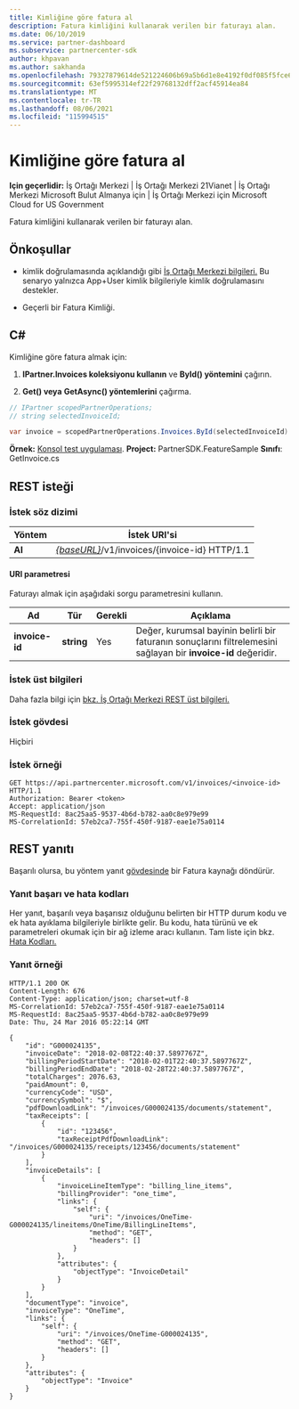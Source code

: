 ```yaml
---
title: Kimliğine göre fatura al
description: Fatura kimliğini kullanarak verilen bir faturayı alan.
ms.date: 06/10/2019
ms.service: partner-dashboard
ms.subservice: partnercenter-sdk
author: khpavan
ms.author: sakhanda
ms.openlocfilehash: 79327879614de521224606b69a5b6d1e8e4192f0df085f5fce61230c91e774e5
ms.sourcegitcommit: 63ef5995314ef22f29768132dff2acf45914ea84
ms.translationtype: MT
ms.contentlocale: tr-TR
ms.lasthandoff: 08/06/2021
ms.locfileid: "115994515"
---
```

# <a name="get-invoice-by-id"></a>Kimliğine göre fatura al

**Için geçerlidir:** İş Ortağı Merkezi | İş Ortağı Merkezi 21Vianet | İş Ortağı Merkezi Microsoft Bulut Almanya için | İş Ortağı Merkezi için Microsoft Cloud for US Government

Fatura kimliğini kullanarak verilen bir faturayı alan.

## <a name="prerequisites"></a>Önkoşullar

- kimlik doğrulamasında açıklandığı gibi [İş Ortağı Merkezi bilgileri.](partner-center-authentication.md) Bu senaryo yalnızca App+User kimlik bilgileriyle kimlik doğrulamasını destekler.

- Geçerli bir Fatura Kimliği.

## <a name="c"></a>C\#

Kimliğine göre fatura almak için:

1. **IPartner.Invoices koleksiyonu kullanın** ve **ById() yöntemini** çağırın.

2. **Get() veya** **GetAsync() yöntemlerini** çağırma.

``` csharp
// IPartner scopedPartnerOperations;
// string selectedInvoiceId;

var invoice = scopedPartnerOperations.Invoices.ById(selectedInvoiceId).Get();
```

**Örnek:** [Konsol test uygulaması](console-test-app.md). **Project:** PartnerSDK.FeatureSample **Sınıfı**: GetInvoice.cs

## <a name="rest-request"></a>REST isteği

### <a name="request-syntax"></a>İstek söz dizimi

| Yöntem  | İstek URI'si                                                                   |
|---------|-------------------------------------------------------------------------------|
| **Al** | [*{baseURL}*](partner-center-rest-urls.md)/v1/invoices/{invoice-id} HTTP/1.1 |

#### <a name="uri-parameter"></a>URI parametresi

Faturayı almak için aşağıdaki sorgu parametresini kullanın.

| Ad           | Tür       | Gerekli | Açıklama                                                                                        |
|----------------|------------|----------|----------------------------------------------------------------------------------------------------|
| **invoice-id** | **string** | Yes      | Değer, kurumsal bayinin belirli bir faturanın sonuçlarını filtrelemesini sağlayan bir **invoice-id** değeridir. |

### <a name="request-headers"></a>İstek üst bilgileri

Daha fazla bilgi için [bkz. İş Ortağı Merkezi REST üst bilgileri.](headers.md)

### <a name="request-body"></a>İstek gövdesi

Hiçbiri

### <a name="request-example"></a>İstek örneği

```http
GET https://api.partnercenter.microsoft.com/v1/invoices/<invoice-id> HTTP/1.1
Authorization: Bearer <token>
Accept: application/json
MS-RequestId: 8ac25aa5-9537-4b6d-b782-aa0c8e979e99
MS-CorrelationId: 57eb2ca7-755f-450f-9187-eae1e75a0114
```

## <a name="rest-response"></a>REST yanıtı

Başarılı olursa, bu yöntem yanıt [gövdesinde](invoice-resources.md#invoice) bir Fatura kaynağı döndürür.

### <a name="response-success-and-error-codes"></a>Yanıt başarı ve hata kodları

Her yanıt, başarılı veya başarısız olduğunu belirten bir HTTP durum kodu ve ek hata ayıklama bilgileriyle birlikte gelir. Bu kodu, hata türünü ve ek parametreleri okumak için bir ağ izleme aracı kullanın. Tam liste için bkz. [Hata Kodları.](error-codes.md)

### <a name="response-example"></a>Yanıt örneği

```http
HTTP/1.1 200 OK
Content-Length: 676
Content-Type: application/json; charset=utf-8
MS-CorrelationId: 57eb2ca7-755f-450f-9187-eae1e75a0114
MS-RequestId: 8ac25aa5-9537-4b6d-b782-aa0c8e979e99
Date: Thu, 24 Mar 2016 05:22:14 GMT

{
    "id": "G000024135",
    "invoiceDate": "2018-02-08T22:40:37.5897767Z",
    "billingPeriodStartDate": "2018-02-01T22:40:37.5897767Z",
    "billingPeriodEndDate": "2018-02-28T22:40:37.5897767Z",
    "totalCharges": 2076.63,
    "paidAmount": 0,
    "currencyCode": "USD",
    "currencySymbol": "$",
    "pdfDownloadLink": "/invoices/G000024135/documents/statement",
    "taxReceipts": [
        {
            "id": "123456",
            "taxReceiptPdfDownloadLink": "/invoices/G000024135/receipts/123456/documents/statement"
        }
    ],
    "invoiceDetails": [
        {
            "invoiceLineItemType": "billing_line_items",
            "billingProvider": "one_time",
            "links": {
                "self": {
                    "uri": "/invoices/OneTime-G000024135/lineitems/OneTime/BillingLineItems",
                    "method": "GET",
                    "headers": []
                }
            },
            "attributes": {
                "objectType": "InvoiceDetail"
            }
        }
    ],
    "documentType": "invoice",
    "invoiceType": "OneTime",
    "links": {
        "self": {
            "uri": "/invoices/OneTime-G000024135",
            "method": "GET",
            "headers": []
        }
    },
    "attributes": {
        "objectType": "Invoice"
    }
}
```
